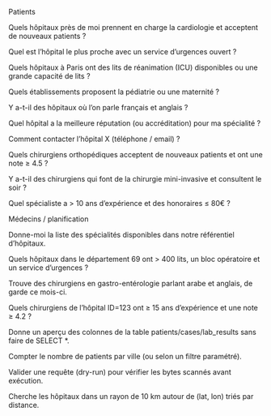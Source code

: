 Patients

Quels hôpitaux près de moi prennent en charge la cardiologie et acceptent de nouveaux patients ?

Quel est l’hôpital le plus proche avec un service d’urgences ouvert ?

Quels hôpitaux à Paris ont des lits de réanimation (ICU) disponibles ou une grande capacité de lits ?

Quels établissements proposent la pédiatrie ou une maternité ?

Y a-t-il des hôpitaux où l’on parle français et anglais ?

Quel hôpital a la meilleure réputation (ou accréditation) pour ma spécialité ?

Comment contacter l’hôpital X (téléphone / email) ?

Quels chirurgiens orthopédiques acceptent de nouveaux patients et ont une note ≥ 4.5 ?

Y a-t-il des chirurgiens qui font de la chirurgie mini-invasive et consultent le soir ?

Quel spécialiste a > 10 ans d’expérience et des honoraires ≤ 80€ ?

Médecins / planification

Donne-moi la liste des spécialités disponibles dans notre référentiel d’hôpitaux.

Quels hôpitaux dans le département 69 ont > 400 lits, un bloc opératoire et un service d’urgences ?

Trouve des chirurgiens en gastro-entérologie parlant arabe et anglais, de garde ce mois-ci.

Quels chirurgiens de l’hôpital ID=123 ont ≥ 15 ans d’expérience et une note ≥ 4.2 ?

Donne un aperçu des colonnes de la table patients/cases/lab_results sans faire de SELECT *.

Compter le nombre de patients par ville (ou selon un filtre paramétré).

Valider une requête (dry-run) pour vérifier les bytes scannés avant exécution.

Cherche les hôpitaux dans un rayon de 10 km autour de (lat, lon) triés par distance.
